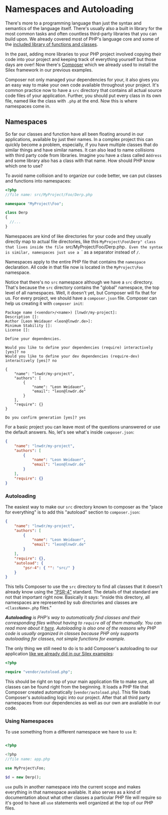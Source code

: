# Namespaces and Autoloading

There's more to a programming language than just the syntax and semantics of the language itself. There's usually also a built in library for the most common tasks and often countless third-party libraries that you can build upon. We already covered most of PHP's language core and some of the [included library of functions and classes](06_builtin_functions_and_classes.md).

In the past, adding more libraries to your PHP project involved copying their code into your project and keeping track of everything yourself but those days are over! Now there's [Composer](https://getcomposer.org) which we already used to install the Silex framework in our previous examples.

Composer not only managed your dependencies for your, it also gives you an easy way to make your own code available throughout your project. It's common practice now to have a `src` directory that contains all actual source code files of your application. Further, you should put every class in its own file, named like the class with `.php` at the end. Now this is where namespaces come in.

## Namespaces

So far our classes and function have all been floating around in our applications, available by just their names. In a complex project this can quickly become a problem, especially, if you have multiple classes that do similar things and have similar names. It can also lead to name collisions with third party code from libraries. Imagine you have a class called `Address` and some library also has a class with that name. How should PHP know which one to use?

To avoid name collision and to organize our code better, we can put classes and functions into namespaces:

```php
<?php
//file name: src/MyProject/Foo/Derp.php

namespace "MyProject\Foo";

class Derp
{
  //...
}
```

Namespaces are kind of like directories for your code and they usually directly map to actual file directories, like this `MyProject\Foo\Derp" class that lives inside the file `src/MyProject/Foo/Derp.php`. Even the syntax is similar, namespaces just use a `\` as a separator instead of `/`.

Namespaces apply to the entire PHP file that contains the `namespace` declaration. All code in that file now is located in the `MyProject\Foo` namespace.

Notice that there's no `src` namespace although we have a `src` directory. That's because the `src` directory contains the "global" namespace, the top level of all namespaces. Well, it doesn't yet, but Composer will fix that for us. For every project, we should have a `composer.json` file. Composer can help us creating it with `composer init`:

```
Package name (<vendor>/<name>) [lnwdr/my-project]:
Description []:
Author [Leon Weidauer <leon@lnwdr.de>]:
Minimum Stability []:
License []:

Define your dependencies.

Would you like to define your dependencies (require) interactively [yes]? no
Would you like to define your dev dependencies (require-dev) interactively [yes]? no

{
    "name": "lnwdr/my-project",
    "authors": [
        {
            "name": "Leon Weidauer",
            "email": "leon@lnwdr.de"
        }
    ],
    "require": {}
}

Do you confirm generation [yes]? yes
```

For a basic project you can leave most of the questions unanswered or use the default answers. No, let's see what's inside `composer.json`:

```json
{
    "name": "lnwdr/my-project",
    "authors": [
        {
            "name": "Leon Weidauer",
            "email": "leon@lnwdr.de"
        }
    ],
    "require": {}
}
```

### Autoloading

The easiest way to make our `src` directory known to composer as the "place for everything" is to add this "autoload" section to `composer.json`:

```json
{
    "name": "lnwdr/my-project",
    "authors": [
        {
            "name": "Leon Weidauer",
            "email": "leon@lnwdr.de"
        }
    ],
    "require": {},
    "autoload": {
        "psr-4": { "": "src/" }
    }
}
```

This tells Composer to use the `src` directory to find all classes that it doesn't already know using the ["PSR-4"](http://www.php-fig.org/psr/psr-4/) standard. The details of that standard are not that important right now. Basically it says: "inside this directory, all namespaces are represented by sub directories and classes are `<ClassName>.php` files."

*__Autoloading__ is PHP's way to automatically find classes and their corresponding files without having to `require` all of them manually. You can read more about it [here](http://php.net/manual/en/language.oop5.autoload.php). Autoloading is also one of the reasons why PHP code is usually organized in classes because PHP only supports autoloading for classes, not simple functions for example.*

The only thing we still need to do is to add Composer's autoloading to our application [like we already did in our Silex examples](03_a_web_application.md):

```php
<?php

require "vendor/autoload.php";
```

This should be right on top of your main application file to make sure, all classes can be found right from the beginning. It loads a PHP file that Composer created automatically (`vendor/autoload.php`). This file loads Composer's autoloading logic into our project. After that all third party namespaces from our dependencies as well as our own are avaliable in our code.

### Using Namespaces

To use something from a different namespace we have to `use` it:

```php

<?php

<?php
//file name: app.php

use MyProject\Foo;

$d = new Derp();
```

`use` pulls in another namespace into the current scope and makes everything in that namespace available. It also serves as a kind of documentation about what other classes a particular PHP file will require so it's good to have all `use` statements well organized at the top of our PHP files.
